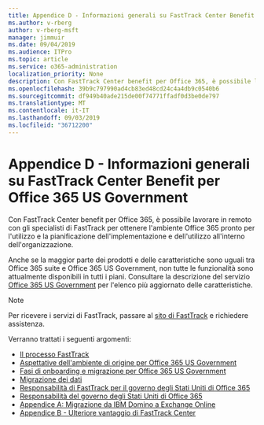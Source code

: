 ```yaml
---
title: Appendice D - Informazioni generali su FastTrack Center Benefit per Office 365 US Government
ms.author: v-rberg
author: v-rberg-msft
manager: jimmuir
ms.date: 09/04/2019
ms.audience: ITPro
ms.topic: article
ms.service: o365-administration
localization_priority: None
description: Con FastTrack Center benefit per Office 365, è possibile lavorare in remoto con gli specialisti di FastTrack per ottenere l'ambiente Office 365 pronto per l'utilizzo e la pianificazione dell'implementazione e dell'utilizzo all'interno dell'organizzazione.
ms.openlocfilehash: 39b9c797990ad4cb83ed48cd24c4a4db9c0540b6
ms.sourcegitcommit: df949b40ade215de00f74771ffadf0d3be0de797
ms.translationtype: MT
ms.contentlocale: it-IT
ms.lasthandoff: 09/03/2019
ms.locfileid: "36712200"
---
```

# <a name="appendix-d---fasttrack-center-benefit-overview-for-office-365-us-government"></a>Appendice D - Informazioni generali su FastTrack Center Benefit per Office 365 US Government

Con FastTrack Center benefit per Office 365, è possibile lavorare in remoto con gli specialisti di FastTrack per ottenere l'ambiente Office 365 pronto per l'utilizzo e la pianificazione dell'implementazione e dell'utilizzo all'interno dell'organizzazione. 
  
Anche se la maggior parte dei prodotti e delle caratteristiche sono uguali tra Office 365 suite e Office 365 US Government, non tutte le funzionalità sono attualmente disponibili in tutti i piani. Consultare la descrizione del servizio [Office 365 US Government](https://aka.ms/aboutgovcloud) per l'elenco più aggiornato delle caratteristiche.

> [!NOTE]
> Per ricevere i servizi di FastTrack, passare al [sito di FastTrack](https://go.microsoft.com/fwlink/?linkid=780698) e richiedere assistenza.  

Verranno trattati i seguenti argomenti:
- [Il processo FastTrack](O365-fasttrack-process.md) 
- [Aspettative dell'ambiente di origine per Office 365 US Government](US-Gov-appendix-source-environment-expectations.md)   
- [Fasi di onboarding e migrazione per Office 365 US Government](US-Gov-appendix-onboarding-and-migration.md)
- [Migrazione dei dati](O365-data-migration.md)    
- [Responsabilità di FastTrack per il governo degli Stati Uniti di Office 365](US-Gov-appendix-fasttrack-responsibilities.md)   
- [Responsabilità del governo degli Stati Uniti di Office 365](US-Gov-appendix-your-responsibilities.md) 
- [Appendice A: Migrazione da IBM Domino a Exchange Online](O365-from-ibm-domino-to-exchange-online.md)   
- [Appendice B - Ulteriore vantaggio di FastTrack Center](O365-fasttrack-additional-benefits.md)


